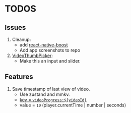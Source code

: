 # TODOS

## Issues

1. Cleanup:
   - add [react-native-boost](https://github.com/kuatsu/react-native-boost)
   - Add app screenshots to repo
2. [VideoThumbPicker](components/video-thumb-picker-next.tsx):
   - Make this an input and slider.

## Features

1. Save timestamp of last view of video.
   - Use zustand and mmkv.
   - [key = `videoProgress:${videoId}`](lib/store.ts#L453)
   - value = `10` (player.currentTime | number | seconds)
